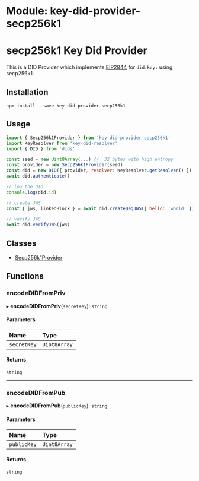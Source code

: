 # Module: key-did-provider-secp256k1

# secp256k1 Key Did Provider
This is a DID Provider which implements [EIP2844](https://eips.ethereum.org/EIPS/eip-2844) for `did:key:` using secp256k1.

## Installation

```
npm install --save key-did-provider-secp256k1
```

## Usage

```js
import { Secp256k1Provider } from 'key-did-provider-secp256k1'
import KeyResolver from 'key-did-resolver'
import { DID } from 'dids'

const seed = new Uint8Array(...) //  32 bytes with high entropy
const provider = new Secp256k1Provider(seed)
const did = new DID({ provider, resolver: KeyResolver.getResolver() })
await did.authenticate()

// log the DID
console.log(did.id)

// create JWS
const { jws, linkedBlock } = await did.createDagJWS({ hello: 'world' })

// verify JWS
await did.verifyJWS(jws)
```

## Classes

- [Secp256k1Provider](../classes/key_did_provider_secp256k1.Secp256k1Provider.md)

## Functions

### encodeDIDFromPriv

▸ **encodeDIDFromPriv**(`secretKey`): `string`

#### Parameters

| Name | Type |
| :------ | :------ |
| `secretKey` | `Uint8Array` |

#### Returns

`string`

___

### encodeDIDFromPub

▸ **encodeDIDFromPub**(`publicKey`): `string`

#### Parameters

| Name | Type |
| :------ | :------ |
| `publicKey` | `Uint8Array` |

#### Returns

`string`
